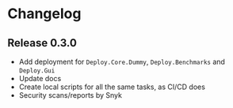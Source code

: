 # Changelog

## Release 0.3.0

- Add deployment for `Deploy.Core.Dummy`, `Deploy.Benchmarks` and `Deploy.Gui`
- Update docs
- Create local scripts for all the same tasks, as CI/CD does
- Security scans/reports by Snyk

